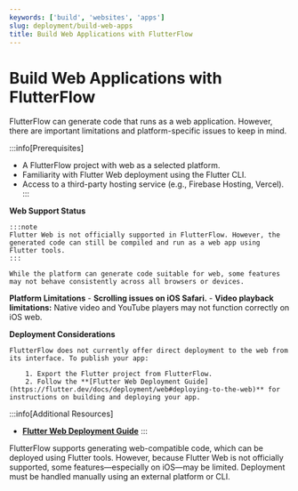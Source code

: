 ```yaml
---
keywords: ['build', 'websites', 'apps']
slug: deployment/build-web-apps
title: Build Web Applications with FlutterFlow
---
```


# Build Web Applications with FlutterFlow

FlutterFlow can generate code that runs as a web application. However, there are important limitations and platform-specific issues to keep in mind.

:::info[Prerequisites]
- A FlutterFlow project with web as a selected platform.
- Familiarity with Flutter Web deployment using the Flutter CLI.
- Access to a third-party hosting service (e.g., Firebase Hosting, Vercel).
:::

**Web Support Status**

    :::note
    Flutter Web is not officially supported in FlutterFlow. However, the generated code can still be compiled and run as a web app using Flutter tools.
    :::

    While the platform can generate code suitable for web, some features may not behave consistently across all browsers or devices.

**Platform Limitations**
    - **Scrolling issues on iOS Safari.**
    - **Video playback limitations:** Native video and YouTube players may not function correctly on iOS web.

**Deployment Considerations**

    FlutterFlow does not currently offer direct deployment to the web from its interface. To publish your app:

        1. Export the Flutter project from FlutterFlow.
        2. Follow the **[Flutter Web Deployment Guide](https://flutter.dev/docs/deployment/web#deploying-to-the-web)** for instructions on building and deploying your app.

:::info[Additional Resources]
- **[Flutter Web Deployment Guide](https://flutter.dev/docs/deployment/web#deploying-to-the-web)**
:::

FlutterFlow supports generating web-compatible code, which can be deployed using Flutter tools. However, because Flutter Web is not officially supported, some features—especially on iOS—may be limited. Deployment must be handled manually using an external platform or CLI.
